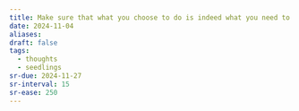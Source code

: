 ```yaml
---
title: Make sure that what you choose to do is indeed what you need to do
date: 2024-11-04
aliases: 
draft: false
tags:
  - thoughts
  - seedlings
sr-due: 2024-11-27
sr-interval: 15
sr-ease: 250
---
```

